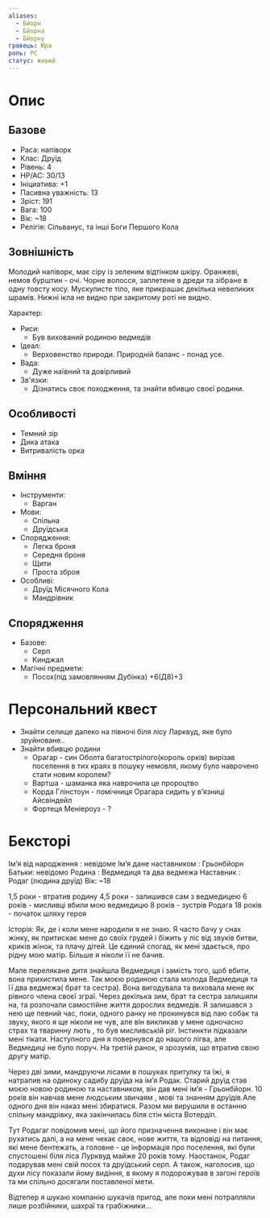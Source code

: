 ```yaml
---
aliases:
  - Бйорн
  - Бйорна
  - Бйорну
гравець: Юра
роль: PC
статус: живий
---
```


# Опис

## Базове

- Раса: напіворк
- Клас: Друїд
- Рівень: 4
- HP/AC: 30/13
- Ініциатива: +1
- Пасивна уважність: 13
- Зріст: 191
- Вага: 100
- Вік: ~18
- Релігія: Сільванус, та інші Боги Першого Кола

## Зовнішність

Молодий напіворк, має сіру із зеленим відтінком шкіру. Оранжеві, немов бурштин - очі.
Чорне волосся, заплетене в дреди та зібране в одну товсту косу.
Мускулисте тіло, яке прикрашає декілька невеликих шрамів. Нижні ікла не видно при закритому роті не видно.

Характер:
- Риси:
	- Був вихований родиною ведмедів
- Ідеал:
	- Верховенство природи. Природній баланс - понад усе.
- Вада:
	- Дуже наївний та довірливий
- Зв'язки:
	- Дізнатись своє походження, та знайти вбивцю своєї родини.

## Особливості

- Темний зір
- Дика атака
- Витривалість орка

## Вміння

- Інструменти:
	- Варган
- Мови:
	- Спільна
	- Друїдська
- Спорядження:
	- Легка броня
	- Середня броня
	- Щити
	- Проста зброя
- Особливі:
	- Друїд Місячного Кола
	- Мандрівник

## Спорядження

- Базове:
	- Серп
	- Кинджал
- Магічні предмети:
	- Посох(під замовлянням Дубінка) +6(Д8)+3

# Персональний квест

- Знайти селище далеко на півночі біля лісу Ларквуд, яке було зруйноване..
- Знайти вбивцю родини
	- Орагар - син Оболта багатострілого(король орків) вирізав поселення в тих краях в пошуку немовля, якому було наврочено стати новим королем?
	- Вартша - шаманка яка наврочила це пророцтво
	- Корда Глінстоун - помічниця Орагара сидить у в’язниці Айсвіндейл
	- Фортеця Меніероуз - ?

# Бексторі

Ім’я від народження : невідоме
Ім’я дане наставником : Грьонбйорн
Батьки: невідомо
Родина : Ведмедиця та два ведмежа
Наставник : Родаг (людина друїд)
Вік: ~18

1,5 роки - втратив родину
4,5 роки - залишився сам з ведмедицею
6 років - мисливці вбили мою ведмедицю
8 років - зустрів Родага
18 років - початок шляху героя

Історія:
Як, де і коли мене народили я не знаю. Я часто бачу у снах жінку, як притискає мене до своїх грудей і біжить у ліс від звуків битви, криків жінок, та плачу дітей. Це єдиний спогад, як мені здається, про рідну мою матір. Більше я ніколи її не бачив.

Мале перелякане дитя знайшла Ведмедиця і замість того, щоб вбити, вона прихистила мене.  Так моєю родиною стала молода Ведмедиця та її два ведмежа( брат та сестра). Вона вигодувала та виховала мене як рівного члена своєї зграї. Через декілька зим, брат та сестра залишили на, та розпочали самостійне життя дорослих ведмедів. Я залишався з нею ще певний час, поки, одного ранку  не прокинувся від лаю собак та звуку, якого я ще ніколи не чув, але він викликав у мене одночасно страх та тваринну лють , то був мисливській ріг. Інстинкти підказали мені тікати. Наступного дня я повернувся до нашого лігва, але Ведмедиці не було поруч. На третій ранок, я зрозумів, що втратив свою другу матір. 

Через дві зими, мандруючи лісами в пошуках притулку та їжі, я натрапив на одиноку садибу друїда на ім’я Родак.
Старий друїд став моєю новою родиною та наставником, він дав мені ім’я - Грьонбйорн.  10 років він навчав мене людським звичаям , мові та знанням друїдів.Але одного дня він наказ мені збиратися. Разом ми вирушили в останню спільну мандрівку, яка закінчилась біля стін міста Вотердіп.

Тут Родагаг повідомив мені, що його призначення виконане і він має рухатись далі, а на мене чекає своє, нове життя, та відповіді на питання, які мене бентежать, а головне - це інформація про поселення, які були спустошені біля ліса Лурквуд майже 20 років тому. Наостанок, Родаг подарував мені свій посох та друїдський серп.
А також, наголосив, що духи лісу показали йому видіння, в якому я подорожував в загоні героїв та ми спільно досягали поставленої мети. 

Відтепер я шукаю компанію шукачів пригод, але поки мені потрапляли лише розбійники, шахраї та грабіжники…


